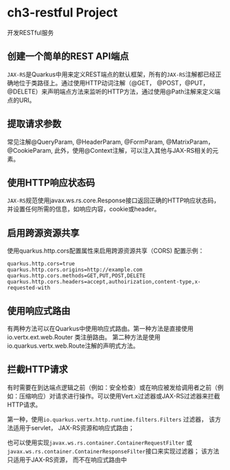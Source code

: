 # ch3-restful Project

开发RESTful服务

## 创建一个简单的REST API端点

`JAX-RS`是Quarkus中用来定义REST端点的默认框架，所有的`JAX-RS`注解都已经正确地位于类路径上。通过使用HTTP动词注解（@GET， @POST，@PUT， @DELETE）来声明端点方法来监听的HTTP方法，通过使用@Path注解来定义端点的URI。

## 提取请求参数

常见注解@QueryParam, @HeaderParam, @FormParam, @MatrixParam， @CookieParam, 此外，使用@Context注解，可以注入其他与JAX-RS相关的元素。


## 使用HTTP响应状态码

`JAX-RS`规范使用javax.ws.rs.core.Response接口返回正确的HTTP响应状态码，并设置任何所需的信息，如响应内容，cookie或header。


## 启用跨源资源共享

使用quarkus.http.cors配置属性来启用跨源资源共享（CORS)
配置示例：

```properties
quarkus.http.cors=true
quarkus.http.cors.origins=http://example.com
quarkus.http.cors.methods=GET,PUT,POST,DELETE
quarkus.http.cors.headers=accept,authoirization,content-type,x-requested-with
```


## 使用响应式路由

有两种方法可以在Quarkus中使用响应式路由。第一种方法是直接使用io.vertx.ext.web.Router 类注册路由。
第二种方法是使用io.quarkus.vertx.web.Route注解的声明式方法。


## 拦截HTTP请求

有时需要在到达端点逻辑之前（例如：安全检查）或在响应被发给调用者之前（例如：压缩响应）对请求进行操作。可以使用Vert.x过滤器或JAX-RS过滤器来拦截HTTP请求。

第一种，使用`io.quarkus.vertx.http.runtime.filters.Filters` 过滤器， 该方法适用于servlet， JAX-RS资源和响应式路由；

也可以使用实现`javax.ws.rs.container.ContainerRequestFilter` 或`javax.ws.rs.container.ContainerResponseFilter`接口来实现过滤器； 该方法只适用于JAX-RS资源， 而不在响应式路由中